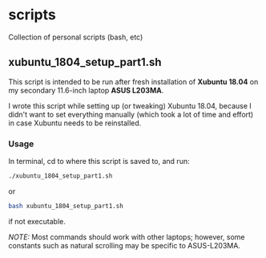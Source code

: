 # scripts

Collection of personal scripts (bash, etc)

## xubuntu_1804_setup_part1.sh

This script is intended to be run after fresh installation of **Xubuntu 18.04**
on my secondary 11.6-inch laptop **ASUS L203MA**.

I wrote this script while setting up (or tweaking) Xubuntu 18.04, because
I didn't want to set everything manually (which took a lot of time and effort)
in case Xubuntu needs to be reinstalled.

### Usage

In terminal, cd to where this script is saved to, and run:

```bash
./xubuntu_1804_setup_part1.sh
```

or

```bash
bash xubuntu_1804_setup_part1.sh
```

if not executable.

*NOTE:* Most commands should work with other laptops; however, some constants
such as natural scrolling may be specific to ASUS-L203MA.
